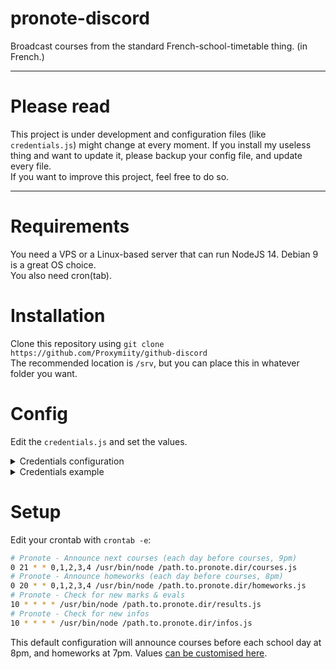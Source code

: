 # pronote-discord
Broadcast courses from the standard French-school-timetable thing. (in French.)

****

# Please read
This project is under development and configuration files (like `credentials.js`) might change at every moment. If you install my useless thing and want to update it, please backup your config file, and update every file.  
If you want to improve this project, feel free to do so.

****

# Requirements
You need a VPS or a Linux-based server that can run NodeJS 14.
Debian 9 is a great OS choice.  
You also need cron(tab).

# Installation
Clone this repository using `git clone https://github.com/Proxymiity/github-discord`  
The recommended location is `/srv`, but you can place this in whatever folder you want.

# Config
Edit the `credentials.js` and set the values.

<details>
  <summary>Credentials configuration</summary> 

`url`: Your Pronote Server URL. You must have access to the direct login interface.  
*You may need to use `?login=true` behind the `/pronote/eleve.html` to access that page, and* **need to use HTTPS.**  
`username`: Your Pronote username.  
`password`: Your Pronote password.

All the values under `webhook` (courses, homework, pronote) are the Discord Webhook URI used to send messages to Discord:  
- `courses`: Where the timetable gets sent
- `homework`: Where the homework gets sent
- `results` : Where competences and marks gets sent
- `other`: Where announcements gets sent

The `etab` table contains the school name, the Pronote server ID (or the 'rectorat' ID - usually 7 digits, and 1 letter), and the public URL for Pronote.

`timediff`: By default it is now set automatically according to the difference between local timezone and UTC.
If it doesn't work because of your system timezone or something else, you can still remove the `getTimediff()` and replace it with your Time Difference. *If UTC shows 9AM, and your local time 11AM, then the timediff is 2. This value change based on the summer time in your country*

`storage`: This should be set by default. It is the storage file used by the infos & results module
</details>

<details>
  <summary>Credentials example</summary> 
📁 `credentials.js`

```javascript

const url = 'https://1234567X.index-education.net/pronote/eleve.html'
const username = 'USERNAME'
const password = 'MySecretPassword'

const webhook = {
    courses: 'https://discordapp.com/api/webhooks/0/MySecretWebhook',
    homework: 'https://discordapp.com/api/webhooks/0/MySecretWebhook',
    results: 'https://discordapp.com/api/webhooks/0/MySecretWebhook',
    other: 'https://discordapp.com/api/webhooks/0/MySecretWebhook'
}

const etab = {
    name: 'Lycée XXX',
    id: '1234567X',
    publicurl: 'https://1234567X.index-education.net/pronote/'
}

// Replace getTimediff() with your own Time difference (see README)
// or leave it to get it automatically.
const timediff = getTimediff()
function getTimediff() {
    let utc = new Date()
    return offset = -utc.getTimezoneOffset()/60
}

const storage = './storage.json'

module.exports = { url, username, password, webhook, etab, timediff };

```
</details>

# Setup
Edit your crontab with `crontab -e`:
```sh
# Pronote - Announce next courses (each day before courses, 9pm)
0 21 * * 0,1,2,3,4 /usr/bin/node /path.to.pronote.dir/courses.js
# Pronote - Announce homeworks (each day before courses, 8pm)
0 20 * * 0,1,2,3,4 /usr/bin/node /path.to.pronote.dir/homeworks.js
# Pronote - Check for new marks & evals
10 * * * * /usr/bin/node /path.to.pronote.dir/results.js
# Pronote - Check for new infos
10 * * * * /usr/bin/node /path.to.pronote.dir/infos.js
```
This default configuration will announce courses before each school day at 8pm, and homeworks at 7pm. Values [can be customised here](https://crontab.cronhub.io/).
